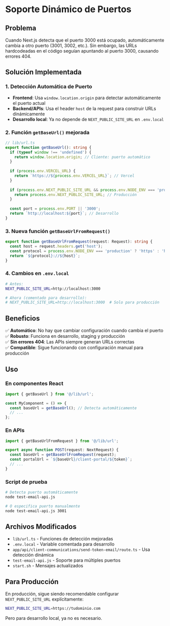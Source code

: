 # Soporte Dinámico de Puertos

## Problema

Cuando Next.js detecta que el puerto 3000 está ocupado, automáticamente cambia a otro puerto (3001, 3002, etc.). Sin embargo, las URLs hardcodeadas en el código seguían apuntando al puerto 3000, causando errores 404.

## Solución Implementada

### 1. Detección Automática de Puerto

- **Frontend**: Usa `window.location.origin` para detectar automáticamente el puerto actual
- **Backend/APIs**: Usa el header `host` de la request para construir URLs dinámicamente
- **Desarrollo local**: Ya no depende de `NEXT_PUBLIC_SITE_URL` en `.env.local`

### 2. Función `getBaseUrl()` mejorada

```typescript
// lib/url.ts
export function getBaseUrl(): string {
  if (typeof window !== 'undefined') {
    return window.location.origin; // Cliente: puerto automático
  }
  
  if (process.env.VERCEL_URL) {
    return `https://${process.env.VERCEL_URL}`; // Vercel
  }
  
  if (process.env.NEXT_PUBLIC_SITE_URL && process.env.NODE_ENV === 'production') {
    return process.env.NEXT_PUBLIC_SITE_URL; // Producción
  }
  
  const port = process.env.PORT || '3000';
  return `http://localhost:${port}`; // Desarrollo
}
```

### 3. Nueva función `getBaseUrlFromRequest()`

```typescript
export function getBaseUrlFromRequest(request: Request): string {
  const host = request.headers.get('host');
  const protocol = process.env.NODE_ENV === 'production' ? 'https' : 'http';
  return `${protocol}://${host}`;
}
```

### 4. Cambios en `.env.local`

```bash
# Antes:
NEXT_PUBLIC_SITE_URL=http://localhost:3000

# Ahora (comentado para desarrollo):
# NEXT_PUBLIC_SITE_URL=http://localhost:3000  # Solo para producción
```

## Beneficios

✅ **Automático**: No hay que cambiar configuración cuando cambia el puerto  
✅ **Robusto**: Funciona en desarrollo, staging y producción  
✅ **Sin errores 404**: Las APIs siempre generan URLs correctas  
✅ **Compatible**: Sigue funcionando con configuración manual para producción  

## Uso

### En componentes React
```typescript
import { getBaseUrl } from '@/lib/url';

const MyComponent = () => {
  const baseUrl = getBaseUrl(); // Detecta automáticamente
  // ...
};
```

### En APIs
```typescript
import { getBaseUrlFromRequest } from '@/lib/url';

export async function POST(request: NextRequest) {
  const baseUrl = getBaseUrlFromRequest(request);
  const portalUrl = `${baseUrl}/client-portal/${token}`;
  // ...
}
```

### Script de prueba
```bash
# Detecta puerto automáticamente
node test-email-api.js

# O especifica puerto manualmente
node test-email-api.js 3001
```

## Archivos Modificados

- `lib/url.ts` - Funciones de detección mejoradas
- `.env.local` - Variable comentada para desarrollo
- `app/api/client-communications/send-token-email/route.ts` - Usa detección dinámica
- `test-email-api.js` - Soporte para múltiples puertos
- `start.sh` - Mensajes actualizados

## Para Producción

En producción, sigue siendo recomendable configurar `NEXT_PUBLIC_SITE_URL` explícitamente:

```bash
NEXT_PUBLIC_SITE_URL=https://tudominio.com
```

Pero para desarrollo local, ya no es necesario.

